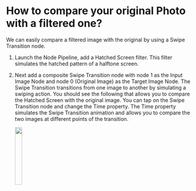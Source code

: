 # How to compare your original Photo with a filtered one?

We can easily compare a filtered image with the original by using a Swipe Transition node. 

1. Launch the Node Pipeline, add a Hatched Screen filter. This filter simulates the hatched pattern of a halftone screen.

2. Next add a composite Swipe Transition node with node 1 as the Input Image Node and node 0 (Original Image) as the Target Image Node. The Swipe Transition transitions from one image to another by simulating a swiping action. You should see the following that allows you to compare the Hatched Screen with the original image. You can tap on the Swipe Transition node and change the Time property. The Time property simulates the Swipe Transition animation and allows you to compare the two images at different points of the transition.

   <img src="https://user-images.githubusercontent.com/47021297/187808514-0bbdc973-aa2d-44d2-89c9-58921746a978.PNG" width="20%" height="20%">
